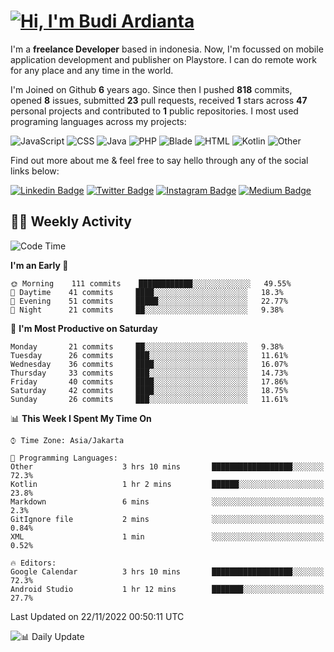# [![Hi, I'm Budi Ardianta](https://readme-typing-svg.herokuapp.com?size=24&vCenter=true&lines=%F0%9F%91%8B+Hi%2C+I'm+Budi+Ardianta+;%F0%9F%92%BB+Android+And+Web+Developer+)](https://git.io/typing-svg)

I'm a **freelance Developer** based in indonesia. Now, I'm focussed on mobile application development and publisher on Playstore. I can do remote work for any place and any time in the world.

I'm Joined on Github **6** years ago. Since then I pushed **818** commits, opened **8** issues, submitted **23** pull requests, received **1** stars across **47** personal projects and contributed to **1** public repositories.
I most used programing languages across my projects:

![JavaScript](https://img.shields.io/badge/-JavaScript-%23f1e05a?style=flat&logo=JavaScript&logoColor=white)
![CSS](https://img.shields.io/badge/-CSS-%23563d7c?style=flat&logo=CSS&logoColor=white)
![Java](https://img.shields.io/badge/-Java-%23b07219?style=flat&logo=Java&logoColor=white)
![PHP](https://img.shields.io/badge/-PHP-%234F5D95?style=flat&logo=PHP&logoColor=white)
![Blade](https://img.shields.io/badge/-Blade-%23f7523f?style=flat&logo=Blade&logoColor=white)
![HTML](https://img.shields.io/badge/-HTML-%23e34c26?style=flat&logo=HTML&logoColor=white)
![Kotlin](https://img.shields.io/badge/-Kotlin-%23A97BFF?style=flat&logo=Kotlin&logoColor=white)
![Other](https://img.shields.io/badge/-Other-%23ededed?style=flat&logo=Other&logoColor=white)

Find out more about me & feel free to say hello through any of the social links below:

[![Linkedin Badge](https://img.shields.io/badge/-budiardianata-blue?style=flat&logo=Linkedin&logoColor=white&link=https://www.linkedin.com/in/budiardianata/)](https://www.linkedin.com/in/budiardianata/)
[![Twitter Badge](https://img.shields.io/badge/-budiardianata-%231DA1F2.svg?style=flat&logo=twitter&logoColor=white&link=https://www.twitter.com/budiardianata)](https://www.linkedin.com/in/budiardianata/)
[![Instagram Badge](https://img.shields.io/badge/-budiardianata-purple?style=flat&logo=instagram&logoColor=white&link=https://instagram.com/budiardianata/)](https://instagram.com/budiardianata)
[![Medium Badge](https://img.shields.io/badge/-@budiardianata-%2312100E.svg?style=flat&logo=Medium&logoColor=white&link=https://medium.com/@budiardianata/)](https://medium.com/@budiardianata)

## 👨‍💻 Weekly Activity
<!--START_SECTION:waka-->
![Code Time](http://img.shields.io/badge/Code%20Time-1%2C248%20hrs%2029%20mins-blue)

**I'm an Early 🐤** 

```text
🌞 Morning    111 commits    ████████████░░░░░░░░░░░░░   49.55% 
🌆 Daytime    41 commits     ████░░░░░░░░░░░░░░░░░░░░░   18.3% 
🌃 Evening    51 commits     █████░░░░░░░░░░░░░░░░░░░░   22.77% 
🌙 Night      21 commits     ██░░░░░░░░░░░░░░░░░░░░░░░   9.38%

```
📅 **I'm Most Productive on Saturday** 

```text
Monday       21 commits     ██░░░░░░░░░░░░░░░░░░░░░░░   9.38% 
Tuesday      26 commits     ███░░░░░░░░░░░░░░░░░░░░░░   11.61% 
Wednesday    36 commits     ████░░░░░░░░░░░░░░░░░░░░░   16.07% 
Thursday     33 commits     ███░░░░░░░░░░░░░░░░░░░░░░   14.73% 
Friday       40 commits     ████░░░░░░░░░░░░░░░░░░░░░   17.86% 
Saturday     42 commits     ████░░░░░░░░░░░░░░░░░░░░░   18.75% 
Sunday       26 commits     ███░░░░░░░░░░░░░░░░░░░░░░   11.61%

```


📊 **This Week I Spent My Time On** 

```text
⌚︎ Time Zone: Asia/Jakarta

💬 Programming Languages: 
Other                    3 hrs 10 mins       ██████████████████░░░░░░░   72.3% 
Kotlin                   1 hr 2 mins         ██████░░░░░░░░░░░░░░░░░░░   23.8% 
Markdown                 6 mins              ░░░░░░░░░░░░░░░░░░░░░░░░░   2.3% 
GitIgnore file           2 mins              ░░░░░░░░░░░░░░░░░░░░░░░░░   0.84% 
XML                      1 min               ░░░░░░░░░░░░░░░░░░░░░░░░░   0.52%

🔥 Editors: 
Google Calendar          3 hrs 10 mins       ██████████████████░░░░░░░   72.3% 
Android Studio           1 hr 12 mins        ███████░░░░░░░░░░░░░░░░░░   27.7%

```


 Last Updated on 22/11/2022 00:50:11 UTC
<!--END_SECTION:waka-->

![📊 Daily Update](https://github.com/budiardianata/budiardianata/actions/workflows/update-activity.yml/badge.svg)
